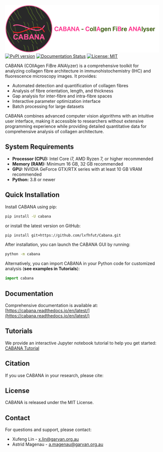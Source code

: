 [//]: # (# CABANA - Collagen Fibre Analyzer)
![image](cabana.png)
[![PyPI version](https://badge.fury.io/py/cabana.svg)](https://pypi.org/project/cabana/1.0.1/)
[![Documentation Status](https://readthedocs.org/projects/cabana/badge/?version=latest)](https://cabana.readthedocs.io/en/latest/?badge=latest)
[![License: MIT](https://img.shields.io/badge/License-MIT-yellow.svg)](https://opensource.org/licenses/MIT)

CABANA (COllAgen FiBre ANAlyzer) is a comprehensive toolkit for analyzing collagen fibre architecture in immunohistochemistry (IHC) and fluorescence microscopy images. It provides:

- Automated detection and quantification of collagen fibres
- Analysis of fibre orientation, length, and thickness
- Gap analysis for inter-fibre and intra-fibre spaces
- Interactive parameter optimization interface
- Batch processing for large datasets

CABANA combines advanced computer vision algorithms with an intuitive user interface, making it accessible to researchers without extensive programming experience while providing detailed quantitative data for comprehensive analysis of collagen architecture.

## System Requirements

- **Processor (CPU):** Intel Core i7, AMD Ryzen 7, or higher recommended
- **Memory (RAM):** Minimum 16 GB, 32 GB recommended
- **GPU:** NVIDIA GeForce GTX/RTX series with at least 10 GB VRAM recommended
- **Python:** 3.8 or newer


## Quick Installation

Install CABANA using pip:

```bash
pip install -U cabana
```
or install the latest version on GitHub:

```bash
pip install git+https://github.com/lxfhfut/Cabana.git
```

After installation, you can launch the CABANA GUI by running:

```bash
python -m cabana
```

Alternatively, you can import CABANA in your Python code for customized analysis (**see examples in Tutorials**):

```python
import cabana
```

## Documentation

Comprehensive documentation is available at:
[https://cabana.readthedocs.io/en/latest/](https://cabana.readthedocs.io/en/latest/)

## Tutorials

We provide an interactive Jupyter notebook tutorial to help you get started:
[CABANA Tutorial](https://cabana.readthedocs.io/en/latest/_static/tutorial.ipynb)

## Citation

If you use CABANA in your research, please cite:
<!--
```
Magenau A, et al. (2025). CABANA: A comprehensive toolkit for collagen fibre analysis in biomedical imaging. Journal of XYZ. DOI: XYZ
```-->

## License

CABANA is released under the MIT License.

## Contact

For questions and support, please contact:
- Xufeng Lin - <x.lin@garvan.org.au>
- Astrid Magenau - <a.magenau@garvan.org.au>
